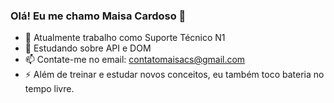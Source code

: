 ### Olá! Eu me chamo Maisa Cardoso 👋






- 🔭 Atualmente trabalho como Suporte Técnico N1 
- 🌱 Estudando sobre API e DOM
-  📫 Contate-me no email: contatomaisacs@gmail.com
- ⚡ Além de treinar e estudar novos conceitos, eu também toco bateria no tempo livre.








